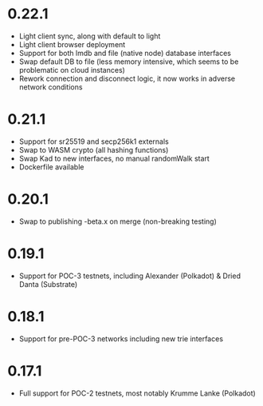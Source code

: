 # 0.22.1

- Light client sync, along with default to light
- Light client browser deployment
- Support for both lmdb and file (native node) database interfaces
- Swap default DB to file (less memory intensive, which seems to be problematic on cloud instances)
- Rework connection and disconnect logic, it now works in adverse network conditions

# 0.21.1

- Support for sr25519 and secp256k1 externals
- Swap to WASM crypto (all hashing functions)
- Swap Kad to new interfaces, no manual randomWalk start
- Dockerfile available

# 0.20.1

- Swap to publishing -beta.x on merge (non-breaking testing)

# 0.19.1

- Support for POC-3 testnets, including Alexander (Polkadot) & Dried Danta (Substrate)

# 0.18.1

- Support for pre-POC-3 networks including new trie interfaces

# 0.17.1

- Full support for POC-2 testnets, most notably Krumme Lanke (Polkadot)
